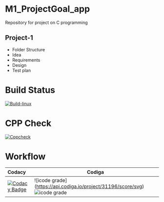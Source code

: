 # M1_ProjectGoal_app
Repository for project on C programming


## Project-1
* Folder Structure
* Idea
* Requirements
* Design
* Test plan

# Build Status
[![Build-linux](https://github.com/AnuragTiwari2000/M1_BillingSystem_app/actions/workflows/build-linux.yml/badge.svg)](https://github.com/AnuragTiwari2000/M1_BillingSystem_app/actions/workflows/build-linux.yml)

# CPP Check
[![Cppcheck](https://github.com/AnuragTiwari2000/M1_BillingSystem_app/actions/workflows/staticanalysis.yml/badge.svg)](https://github.com/AnuragTiwari2000/M1_BillingSystem_app/actions/workflows/staticanalysis.yml)

# Workflow

|Codacy | Codiga |
|:------|--------|
|[![Codacy Badge](https://app.codacy.com/project/badge/Grade/a5301355ff5f4f008b55fe58911f0f47)](https://www.codacy.com/gh/AnuragTiwari2000/M1_BillingSystem_app/dashboard?utm_source=github.com&amp;utm_medium=referral&amp;utm_content=AnuragTiwari2000/M1_BillingSystem_app&amp;utm_campaign=Badge_Grade) | ![icode grade] (https://api.codiga.io/project/31196/score/svg)  ![icode grade](https://api.codiga.io/project/31196/status/svg) |
